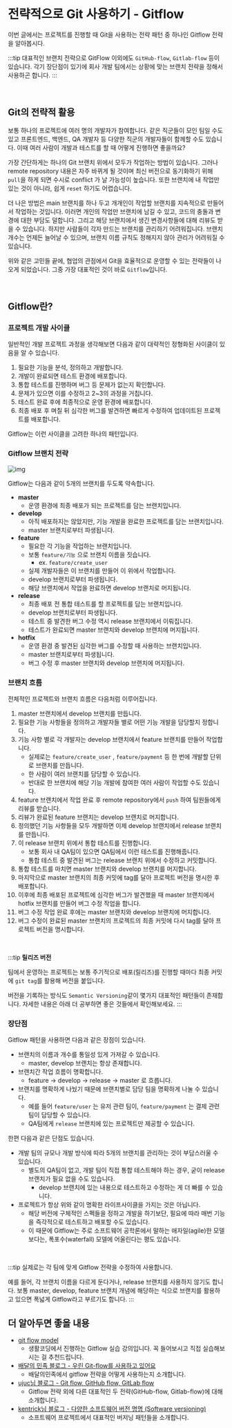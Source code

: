 # 전략적으로 Git 사용하기 - Gitflow

이번 글에서는 프로젝트를 진행할 때 Git을 사용하는 전략 패턴 중 하나인 Gitflow 전략을 알아봅시다.

:::tip
대표적인 브랜치 전략으로 GitFlow 이외에도 `GitHub-flow`, `Gitlab-flow` 등이 있습니다. 
각기 장단점이 있기에 회사 개발 팀에서는 상황에 맞는 브랜치 전략을 정해서 사용하곤 합니다.
:::

<br>

## Git의 전략적 활용

보통 하나의 프로젝트에 여러 명의 개발자가 참여합니다. 같은 직군들이 모인 팀일 수도 있고 프론트엔드, 백엔드, QA 개발자 등 다양한 직군의 개발자들이 함께할 수도 있습니다. 이때 여러 사람이 개발과 테스트를 할 때 어떻게 진행하면 좋을까요?

가장 간단하게는 하나의 Git 브랜치 위에서 모두가 작업하는 방법이 있습니다. 그러나 remote repository 내용은 자주 바뀌게 될 것이며 최신 버전으로 동기화하기 위해 `pull`을 하게 되면 수시로 conflict 가 날 가능성이 높습니다. 또한 브랜치에 내 작업만 있는 것이 아니라, 쉽게 `reset` 하기도 어렵습니다.

더 나은 방법은 main 브랜치를 하나 두고 개개인이 작업할 브랜치를 지속적으로 만들어서 작업하는 것입니다. 이러면 개인의 작업만 브랜치에 남길 수 있고, 코드의 충돌과 변경에 대한 부담도 덜합니다. 그리고 해당 브랜치에서 생긴 변경사항들에 대해 리뷰도 받을 수 있습니다. 하지만 사람들이 각자 만드는 브랜치를 관리하기 어려워집니다. 브랜치 개수는 언제든 늘어날 수 있으며, 브랜치 이름 규칙도 정해지지 않아 관리가 어려워질 수 있습니다.

위와 같은 고민들 끝에, 협업의 관점에서 Git을 효율적으로 운영할 수 있는 전략들이 나오게 되었습니다. 그중 가장 대표적인 것이 바로 `Gitflow`입니다.

<br>

## Gitflow란?

### 프로젝트 개발 사이클

일반적인 개발 프로젝트 과정을 생각해보면 다음과 같이 대략적인 정형화된 사이클이 있음을 알 수 있습니다.

1. 필요한 기능을 분석, 정의하고 개발합니다.
2. 개발이 완료되면 테스트 환경에 배포합니다.
3. 통합 테스트를 진행하며 버그 등 문제가 없는지 확인합니다.
4. 문제가 있으면 이를 수정하고 2~3의 과정을 거칩니다.
5. 테스트 완료 후에 최종적으로 운영 환경에 배포합니다.
6. 최종 배포 후 며칠 뒤 심각한 버그를 발견하면 빠르게 수정하여 업데이트된 프로젝트를 배포합니다.

Gitflow는 이런 사이클을 고려한 하나의 패턴입니다.

### Gitflow 브랜치 전략
![img](https://miro.medium.com/max/1400/1*9yJY7fyscWFUVRqnx0BM6A.png)

Gitflow는 다음과 같이 5개의 브랜치를 두도록 약속합니다.

- **master**
    - 운영 환경에 최종 배포가 되는 프로젝트를 담는 브랜치입니다.
- **develop**
    - 아직 배포하지는 않았지만, 기능 개발을 완료한 프로젝트를 담는 브랜치입니다.
    - master 브랜치로부터 파생됩니다.
- **feature**
    - 필요한 각 기능을 작업하는 브랜치입니다.
    - 보통 `feature/기능` 으로 브랜치 이름을 짓습니다.
        - ex. `feature/create_user`
    - 실제 개발자들은 이 브랜치를 만들어 이 위에서 작업합니다.
    - develop 브랜치로부터 파생됩니다.
    - 해당 브랜치에서 작업을 완료하면 develop 브랜치로 머지됩니다.
- **release**
    - 최종 배포 전 통합 테스트를 할 프로젝트를 담는 브랜치입니다.
    - develop 브랜치로부터 파생됩니다.
    - 테스트 중 발견한 버그 수정 역시 release 브랜치에서 이뤄집니다.
    - 테스트가 완료되면 master 브랜치와 develop 브랜치에 머지됩니다.
- **hotfix**
    - 운영 환경 중 발견된 심각한 버그를 수정할 때 사용하는 브랜치입니다.
    - master 브랜치로부터 파생됩니다.
    - 버그 수정 후 master 브랜치와 develop 브랜치에 머지됩니다.



### 브랜치 흐름

전체적인 프로젝트와 브랜치 흐름은 다음처럼 이루어집니다.

1. master 브랜치에서 develop 브랜치를 만듭니다.
2. 필요한 기능 사항들을 정의하고 개발자들 별로 어떤 기능 개발을 담당할지 정합니다.
3. 기능 사항 별로 각 개발자는 develop 브랜치에서 feature 브랜치를 만들어 작업합니다.
    - 실제로는 `feature/create_user` , `feature/payment` 등 한 번에 개발할 단위로 브랜치를 만듭니다.
    - 한 사람이 여러 브랜치를 담당할 수 있습니다.
    - 반대로 한 브랜치에 해당 기능 개발에 참여한 여러 사람이 작업할 수도 있습니다.
4. feature 브랜치에서 작업 완료 후 remote repository에서 `push` 하여 팀원들에게 리뷰를 받습니다.
5. 리뷰가 완료된 feature 브랜치는 develop 브랜치로 머지합니다.
6. 정의했던 기능 사항들을 모두 개발하면 이제 develop 브랜치에서 release 브랜치를 만듭니다.
7. 이 release 브랜치 위에서 통합 테스트를 진행합니다.
    - 보통 회사 내 QA팀이 있으면 QA팀에서 이런 테스트를 진행해줍니다.
    - 통합 테스트 중 발견된 버그는 release 브랜치 위에서 수정하고 커밋합니다.
8. 통합 테스트를 마치면 master 브랜치와 develop 브랜치를 머지합니다.
9. 마지막으로 master 브랜치의 최종 커밋에 tag를 달아 프로젝트 버전을 명시한 후 배포합니다.
10. 이후에 최종 배포된 프로젝트에 심각한 버그가 발견했을 때 master 브랜치에서 hotfix 브랜치를 만들어 버그 수정 작업을 합니다.
11. 버그 수정 작업 완료 후에는 master 브랜치와 develop 브랜치에 머지합니다.
12. 버그 수정이 완료된 master 브랜치의 프로젝트의 최종 커밋에 다시 tag를 달아 프로젝트 버전을 명시합니다.

<br>

:::tip
**릴리즈 버전**

팀에서 운영하는 프로젝트는 보통 주기적으로 배포(릴리즈)를 진행할 때마다 최종 커밋에 `git tag`를 활용해 버전을 붙입니다.

버전을 기록하는 방식도 `Semantic Versioning`같이 몇가지 대표적인 패턴들이 존재합니다. 자세한 내용은 아래 더 공부하면 좋은 것들에서 확인해보세요.
:::


### 장단점

Gitflow 패턴을 사용하면 다음과 같은 장점이 있습니다.

- 브랜치의 이름과 개수를 통일성 있게 가져갈 수 있습니다.
    - master, develop 브랜치는 항상 존재합니다.
- 브랜치간 작업 흐름이 명확합니다.
    - feature -> develop -> release -> master 로 흐릅니다.
- 브랜치를 명확하게 나눴기 때문에 브랜치별로 담당 팀을 명확하게 나눌 수 있습니다.
    - 예를 들어 `feature/user` 는 유저 관련 팀이, `feature/payment` 는 결제 관련 팀이 담당할 수 있습니다.
    - QA팀에게 `release` 브랜치에 있는 프로젝트만 제공할 수 있습니다.

한편 다음과 같은 단점도 있습니다.

- 개발 팀의 규모나 개발 방식에 따라 5개의 브랜치를 관리하는 것이 부담스러울 수 있습니다.
  - 별도의 QA팀이 없고, 개발 팀이 직접 통합 테스트해야 하는 경우, 굳이 release 브랜치가 필요 없을 수도 있습니다.
    - develop 브랜치에 있는 내용으로 테스트하고 수정하는 게 더 빠를 수 있습니다.
- 프로젝트가 항상 위와 같이 명확한 라이프사이클을 가지는 것은 아닙니다.
  - 해당 버전에 구체적인 스펙들을 정하고 개발을 하기보단, 필요에 따라 매번 기능을 즉각적으로 테스트하고 배포할 수도 있습니다.
  - 이 때문에 Gitflow는 주로 소프트웨어 공학론에서 말하는 애자일(agile)한 모델보다는, 폭포수(waterfall) 모델에 어울린다는 평도 있습니다.

<br>

:::tip
실제로는 각 팀에 맞게 Gitflow 전략을 수정하여 사용합니다.

예를 들어, 각 브랜치 이름을 다르게 둔다거나,  release 브랜치를 사용하지 않기도 합니다. 보통 master, develop, feature 브랜치 개념에 해당하는 식으로 브랜치를 활용하고 있으면 폭넓게 Gitflow라고 부르기도 합니다. 
:::
<br>

## 더 알아두면 좋을 내용
- [git flow model](https://www.youtube.com/watch?v=EzcF6RX8RrQ)
  - 생활코딩에서 진행하는 Gitflow 실습 강의입니다. 꼭 들어보시고 직접 실습해보시는 걸 추천드립니다.
- [배달의 민족 블로그 - 우린 Git-flow를 사용하고 있어요](https://techblog.woowahan.com/2553/)
    - 배달의민족에서 gitflow 전략을 어떻게 사용하는지 소개합니다.
- [ujuc님 블로그 - Git flow, GitHub flow, GitLab flow](https://ujuc.github.io/2015/12/16/git-flow-github-flow-gitlab-flow/)
    - Gitflow 전략 외에 다른 대표적인 두 전략(GitHub-flow, Gitlab-flow)에 대해 소개합니다.
- [kentrick님 블로그 - 다양한 소프트웨어 버전 명명 (Software versioning)](https://blog.sonim1.com/243)
    - 소프트웨어 프로젝트에서 대표적인 버저닝 패턴들을 소개합니다.
  